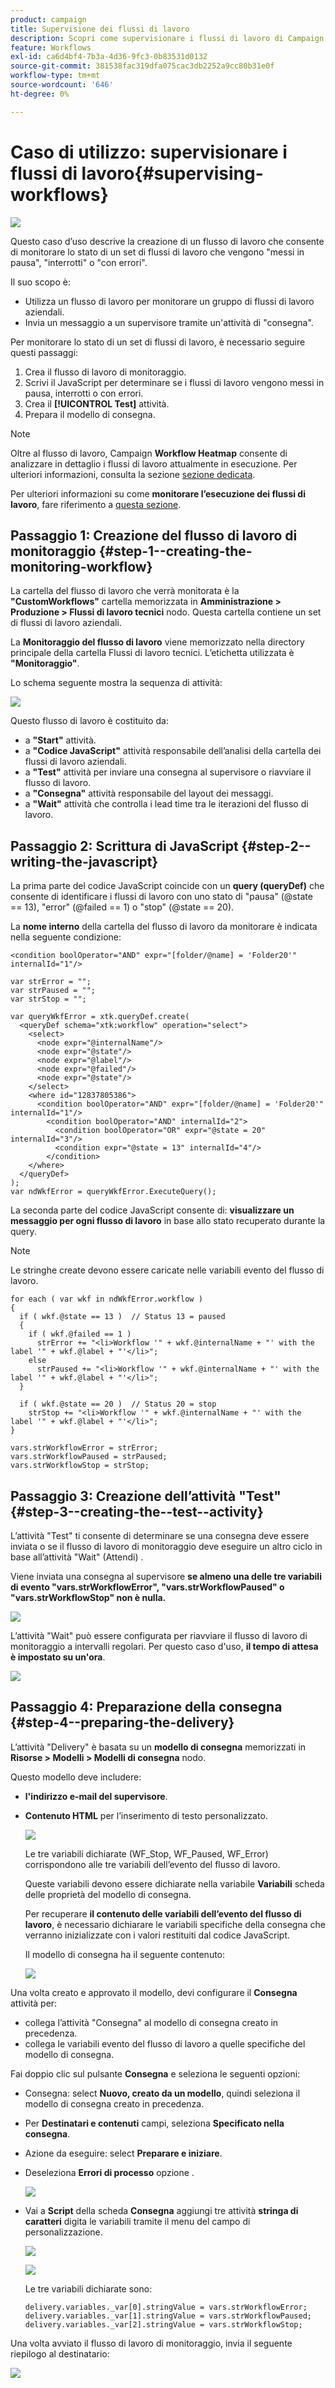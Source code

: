 ```yaml
---
product: campaign
title: Supervisione dei flussi di lavoro
description: Scopri come supervisionare i flussi di lavoro di Campaign
feature: Workflows
exl-id: ca6d4bf4-7b3a-4d36-9fc3-0b83531d0132
source-git-commit: 381538fac319dfa075cac3db2252a9cc80b31e0f
workflow-type: tm+mt
source-wordcount: '646'
ht-degree: 0%

---
```


# Caso di utilizzo: supervisionare i flussi di lavoro{#supervising-workflows}

![](../../assets/v7-only.svg)

Questo caso d’uso descrive la creazione di un flusso di lavoro che consente di monitorare lo stato di un set di flussi di lavoro che vengono &quot;messi in pausa&quot;, &quot;interrotti&quot; o &quot;con errori&quot;.

Il suo scopo è:

* Utilizza un flusso di lavoro per monitorare un gruppo di flussi di lavoro aziendali.
* Invia un messaggio a un supervisore tramite un&#39;attività di &quot;consegna&quot;.

Per monitorare lo stato di un set di flussi di lavoro, è necessario seguire questi passaggi:

1. Crea il flusso di lavoro di monitoraggio.
1. Scrivi il JavaScript per determinare se i flussi di lavoro vengono messi in pausa, interrotti o con errori.
1. Crea il **[!UICONTROL Test]** attività.
1. Prepara il modello di consegna.

>[!NOTE]
>
>Oltre al flusso di lavoro, Campaign **Workflow Heatmap** consente di analizzare in dettaglio i flussi di lavoro attualmente in esecuzione. Per ulteriori informazioni, consulta la sezione [sezione dedicata](heatmap.md).
>
>Per ulteriori informazioni su come **monitorare l’esecuzione dei flussi di lavoro**, fare riferimento a [questa sezione](monitoring-workflow-execution.md).

## Passaggio 1: Creazione del flusso di lavoro di monitoraggio {#step-1--creating-the-monitoring-workflow}

La cartella del flusso di lavoro che verrà monitorata è la **&quot;CustomWorkflows&quot;** cartella memorizzata in **Amministrazione > Produzione > Flussi di lavoro tecnici** nodo. Questa cartella contiene un set di flussi di lavoro aziendali.

La **Monitoraggio del flusso di lavoro** viene memorizzato nella directory principale della cartella Flussi di lavoro tecnici. L’etichetta utilizzata è **&quot;Monitoraggio&quot;**.

Lo schema seguente mostra la sequenza di attività:

![](assets/uc_monitoring_workflow_overview.png)

Questo flusso di lavoro è costituito da:

* a **&quot;Start&quot;** attività.
* a **&quot;Codice JavaScript&quot;** attività responsabile dell’analisi della cartella dei flussi di lavoro aziendali.
* a **&quot;Test&quot;** attività per inviare una consegna al supervisore o riavviare il flusso di lavoro.
* a **&quot;Consegna&quot;** attività responsabile del layout dei messaggi.
* a **&quot;Wait&quot;** attività che controlla i lead time tra le iterazioni del flusso di lavoro.

## Passaggio 2: Scrittura di JavaScript {#step-2--writing-the-javascript}

La prima parte del codice JavaScript coincide con un **query (queryDef)** che consente di identificare i flussi di lavoro con uno stato di &quot;pausa&quot; (@state == 13), &quot;error&quot; (@failed == 1) o &quot;stop&quot; (@state == 20).

La **nome interno** della cartella del flusso di lavoro da monitorare è indicata nella seguente condizione:

```
<condition boolOperator="AND" expr="[folder/@name] = 'Folder20'" internalId="1"/>
```

```
var strError = "";
var strPaused = "";
var strStop = "";

var queryWkfError = xtk.queryDef.create(
  <queryDef schema="xtk:workflow" operation="select">
    <select>
      <node expr="@internalName"/>
      <node expr="@state"/>
      <node expr="@label"/>
      <node expr="@failed"/>
      <node expr="@state"/>   
    </select>
    <where id="12837805386">
      <condition boolOperator="AND" expr="[folder/@name] = 'Folder20'" internalId="1"/>
        <condition boolOperator="AND" internalId="2">
          <condition boolOperator="OR" expr="@state = 20" internalId="3"/>
          <condition expr="@state = 13" internalId="4"/>
        </condition>  
    </where>
  </queryDef>
);
var ndWkfError = queryWkfError.ExecuteQuery(); 
```

La seconda parte del codice JavaScript consente di: **visualizzare un messaggio per ogni flusso di lavoro** in base allo stato recuperato durante la query.

>[!NOTE]
>
>Le stringhe create devono essere caricate nelle variabili evento del flusso di lavoro.

```
for each ( var wkf in ndWkfError.workflow ) 
{
  if ( wkf.@state == 13 )  // Status 13 = paused
  {
    if ( wkf.@failed == 1 )
      strError += "<li>Workflow '" + wkf.@internalName + "' with the label '" + wkf.@label + "'</li>";
    else
      strPaused += "<li>Workflow '" + wkf.@internalName + "' with the label '" + wkf.@label + "'</li>";
  }
  
  if ( wkf.@state == 20 )  // Status 20 = stop
    strStop += "<li>Workflow '" + wkf.@internalName + "' with the label '" + wkf.@label + "'</li>";
}

vars.strWorkflowError = strError;
vars.strWorkflowPaused = strPaused;
vars.strWorkflowStop = strStop;
```

## Passaggio 3: Creazione dell’attività &quot;Test&quot; {#step-3--creating-the--test--activity}

L’attività &quot;Test&quot; ti consente di determinare se una consegna deve essere inviata o se il flusso di lavoro di monitoraggio deve eseguire un altro ciclo in base all’attività &quot;Wait&quot; (Attendi) .

Viene inviata una consegna al supervisore **se almeno una delle tre variabili di evento &quot;vars.strWorkflowError&quot;, &quot;vars.strWorkflowPaused&quot; o &quot;vars.strWorkflowStop&quot; non è nulla.**

![](assets/uc_monitoring_workflow_test.png)

L’attività &quot;Wait&quot; può essere configurata per riavviare il flusso di lavoro di monitoraggio a intervalli regolari. Per questo caso d&#39;uso, **il tempo di attesa è impostato su un&#39;ora**.

![](assets/uc_monitoring_workflow_attente.png)

## Passaggio 4: Preparazione della consegna {#step-4--preparing-the-delivery}

L’attività &quot;Delivery&quot; è basata su un **modello di consegna** memorizzati in **Risorse > Modelli > Modelli di consegna** nodo.

Questo modello deve includere:

* **l&#39;indirizzo e-mail del supervisore**.
* **Contenuto HTML** per l’inserimento di testo personalizzato.

   ![](assets/uc_monitoring_workflow_variables_diffusion.png)

   Le tre variabili dichiarate (WF_Stop, WF_Paused, WF_Error) corrispondono alle tre variabili dell’evento del flusso di lavoro.

   Queste variabili devono essere dichiarate nella variabile **Variabili** scheda delle proprietà del modello di consegna.

   Per recuperare **il contenuto delle variabili dell’evento del flusso di lavoro**, è necessario dichiarare le variabili specifiche della consegna che verranno inizializzate con i valori restituiti dal codice JavaScript.

   Il modello di consegna ha il seguente contenuto:

   ![](assets/uc_monitoring_workflow_model_diffusion.png)

Una volta creato e approvato il modello, devi configurare il **Consegna** attività per:

* collega l’attività &quot;Consegna&quot; al modello di consegna creato in precedenza.
* collega le variabili evento del flusso di lavoro a quelle specifiche del modello di consegna.

Fai doppio clic sul pulsante **Consegna** e seleziona le seguenti opzioni:

* Consegna: select **Nuovo, creato da un modello**, quindi seleziona il modello di consegna creato in precedenza.
* Per **Destinatari e contenuti** campi, seleziona **Specificato nella consegna**.
* Azione da eseguire: select **Preparare e iniziare**.
* Deseleziona **Errori di processo** opzione .

   ![](assets/uc_monitoring_workflow_optionmodel.png)

* Vai a **Script** della scheda **Consegna** aggiungi tre attività **stringa di caratteri** digita le variabili tramite il menu del campo di personalizzazione.

   ![](assets/uc_monitoring_workflow_selectlinkvariables.png)

   ![](assets/uc_monitoring_workflow_linkvariables.png)

   Le tre variabili dichiarate sono:

   ```
   delivery.variables._var[0].stringValue = vars.strWorkflowError;
   delivery.variables._var[1].stringValue = vars.strWorkflowPaused;
   delivery.variables._var[2].stringValue = vars.strWorkflowStop; 
   ```

Una volta avviato il flusso di lavoro di monitoraggio, invia il seguente riepilogo al destinatario:

![](assets/uc_monitoring_workflow_mailfinal.png)
